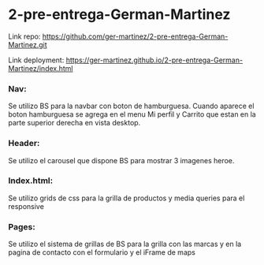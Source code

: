 # 2-pre-entrega-German-Martinez
Link repo: https://github.com/ger-martinez/2-pre-entrega-German-Martinez.git

Link deployment: https://ger-martinez.github.io/2-pre-entrega-German-Martinez/index.html

### Nav:
Se utilizo BS para la navbar con boton de hamburguesa. Cuando aparece el boton hamburguesa se agrega en el menu Mi perfil y Carrito que estan en la parte superior derecha en vista desktop.
### Header:
Se utilizo el carousel que dispone BS para mostrar 3 imagenes heroe.
### Index.html:
Se utilizo grids de css para la grilla de productos y media queries para el responsive
### Pages:
Se utilizo el sistema de grillas de BS para la grilla con las marcas y en la pagina de contacto con el formulario y el iFrame de maps
